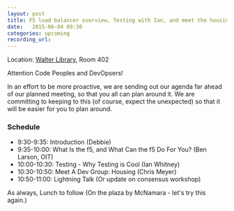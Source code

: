 ```yaml
---
layout: post
title: F5 load balancer overview, Testing with Ian, and meet the housing dev team
date:   2015-06-04 09:30
categories: upcoming
recording_url:
---
```


Location\: [Walter Library](http://campusmaps.umn.edu/tc/map.php?building=042), Room 402

Attention Code Peoples and DevOpsers!

In an effort to be more proactive, we are sending out our agenda
far ahead of our planned meeting, so that you all can plan
around it. We are committing to keeping to this (of course,
expect the unexpected) so that it will be easier for you to
plan around.

### Schedule

- 9:30-9:35: Introduction (Debbie)
- 9:35-10:00: What Is the f5, and What Can the f5 Do For You? (Ben Larson, OIT)
- 10:00-10:30: Testing - Why Testing is Cool (Ian Whitney)
- 10:30-10:50: Meet A Dev Group: Housing (Chris Meyer)
- 10:50-11:00: Lightning Talk (Or update on consensus workshop)

As always, Lunch to follow (On the plaza by McNamara - let's try this again.)

